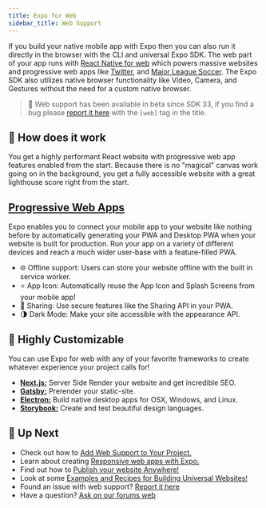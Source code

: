 ```yaml
---
title: Expo for Web
sidebar_title: Web Support
---
```


If you build your native mobile app with Expo then you can also run it directly in the browser with the CLI and universal Expo SDK. The web part of your app runs with [React Native for web](https://github.com/necolas/react-native-web) which powers massive websites and progressive web apps like [Twitter](https://mobile.twitter.com/), and [Major League Soccer](https://matchcenter.mlssoccer.com/). The Expo SDK also utilizes native browser functionality like Video, Camera, and Gestures without the need for a custom native browser.

> 🚨 Web support has been available in beta since SDK 33, if you find a bug please [report it here](https://github.com/expo/expo/issues) with the `[web]` tag in the title.

## 🔎 How does it work

You get a highly performant React website with progressive web app features enabled from the start. Because there is no "magical" canvas work going on in the background, you get a fully accessible website with a great lighthouse score right from the start.

## [Progressive Web Apps](https://developers.google.com/web/progressive-web-apps/)

Expo enables you to connect your mobile app to your website like nothing before by automatically generating your PWA and Desktop PWA when your website is built for production. Run your app on a variety of different devices and reach a much wider user-base with a feature-filled PWA.

- 🌐 Offline support: Users can store your website offline with the built in service worker.
- ⭐️ App Icon: Automatically reuse the App Icon and Splash Screens from your mobile app!
- 💬 Sharing: Use secure features like the Sharing API in your PWA.
- 🌗 Dark Mode: Make your site accessible with the appearance API.
<!-- - Password Sharing: Expo can automatically link your native app to your website with tools like Apple App-site Association which means your users can sign-in on one platform and auto-fill on another. -->

## 🎨 Highly Customizable

You can use Expo for web with any of your favorite frameworks to create whatever experience your project calls for!

- [**Next.js:**](https://dev.to/evanbacon/next-js-expo-and-react-native-for-web-3kd9) Server Side Render your website and get incredible SEO.
- [**Gatsby:**](https://dev.to/evanbacon/gatsby-react-native-for-web-expo-2kgc) Prerender your static-site.
- [**Electron:**](https://dev.to/evanbacon/making-desktop-apps-with-electron-react-native-and-expo-5e36) Build native desktop apps for OSX, Windows, and Linux.
- [**Storybook:**](https://github.com/expo/examples/tree/master/with-storybook) Create and test beautiful design languages.

## 🏁 Up Next

- Check out how to [Add Web Support to Your Project.](https://docs.expo.io/versions/v36.0.0/guides/running-in-the-browser/#adding-web-support-to-expo-projects)
- Learn about creating [Responsive web apps with Expo.](https://blog.expo.io/media-queries-with-react-native-for-ios-android-and-web-e0b73ed5777b)
- Find out how to [Publish your website Anywhere!](https://docs.expo.io/versions/v36.0.0/distribution/publishing-websites/)
- Look at some [Examples and Recipes for Building Universal Websites!](https://github.com/expo/examples)
- Found an issue with web support? [Report it here](https://github.com/expo/expo/issues)
- Have a question? [Ask on our forums web](https://forums.expo.io/c/expo-web)
